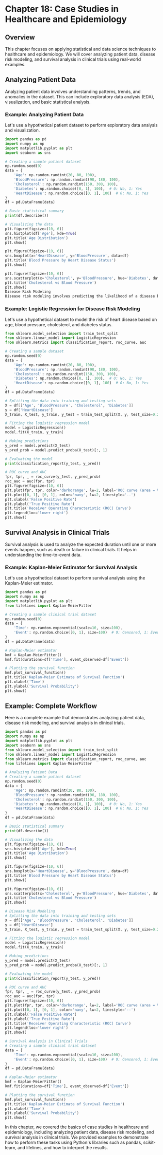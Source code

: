 # Chapter 18: Case Studies in Healthcare and Epidemiology

## Overview
This chapter focuses on applying statistical and data science techniques to healthcare and epidemiology. We will cover analyzing patient data, disease risk modeling, and survival analysis in clinical trials using real-world examples.

## Analyzing Patient Data
Analyzing patient data involves understanding patterns, trends, and anomalies in the dataset. This can include exploratory data analysis (EDA), visualization, and basic statistical analysis.

### Example: Analyzing Patient Data
Let's use a hypothetical patient dataset to perform exploratory data analysis and visualization.

```python
import pandas as pd
import numpy as np
import matplotlib.pyplot as plt
import seaborn as sns

# Creating a sample patient dataset
np.random.seed(0)
data = {
    'Age': np.random.randint(20, 80, 100),
    'BloodPressure': np.random.randint(90, 180, 100),
    'Cholesterol': np.random.randint(150, 300, 100),
    'Diabetes': np.random.choice([0, 1], 100),  # 0: No, 1: Yes
    'HeartDisease': np.random.choice([0, 1], 100)  # 0: No, 1: Yes
}
df = pd.DataFrame(data)

# Basic statistical summary
print(df.describe())

# Visualizing the data
plt.figure(figsize=(10, 6))
sns.histplot(df['Age'], kde=True)
plt.title('Age Distribution')
plt.show()

plt.figure(figsize=(10, 6))
sns.boxplot(x='HeartDisease', y='BloodPressure', data=df)
plt.title('Blood Pressure by Heart Disease Status')
plt.show()

plt.figure(figsize=(10, 6))
sns.scatterplot(x='Cholesterol', y='BloodPressure', hue='Diabetes', data=df)
plt.title('Cholesterol vs Blood Pressure')
plt.show()
Disease Risk Modeling
Disease risk modeling involves predicting the likelihood of a disease based on various risk factors using statistical and machine learning models.
```

### Example: Logistic Regression for Disease Risk Modeling
Let's use a hypothetical dataset to model the risk of heart disease based on age, blood pressure, cholesterol, and diabetes status.

```python
from sklearn.model_selection import train_test_split
from sklearn.linear_model import LogisticRegression
from sklearn.metrics import classification_report, roc_curve, auc

# Creating a sample dataset
np.random.seed(0)
data = {
    'Age': np.random.randint(20, 80, 100),
    'BloodPressure': np.random.randint(90, 180, 100),
    'Cholesterol': np.random.randint(150, 300, 100),
    'Diabetes': np.random.choice([0, 1], 100),  # 0: No, 1: Yes
    'HeartDisease': np.random.choice([0, 1], 100)  # 0: No, 1: Yes
}
df = pd.DataFrame(data)

# Splitting the data into training and testing sets
X = df[['Age', 'BloodPressure', 'Cholesterol', 'Diabetes']]
y = df['HeartDisease']
X_train, X_test, y_train, y_test = train_test_split(X, y, test_size=0.2, random_state=0)

# Fitting the logistic regression model
model = LogisticRegression()
model.fit(X_train, y_train)

# Making predictions
y_pred = model.predict(X_test)
y_pred_prob = model.predict_proba(X_test)[:, 1]

# Evaluating the model
print(classification_report(y_test, y_pred))

# ROC curve and AUC
fpr, tpr, _ = roc_curve(y_test, y_pred_prob)
roc_auc = auc(fpr, tpr)
plt.figure(figsize=(10, 6))
plt.plot(fpr, tpr, color='darkorange', lw=2, label='ROC curve (area = %0.2f)' % roc_auc)
plt.plot([0, 1], [0, 1], color='navy', lw=2, linestyle='--')
plt.xlabel('False Positive Rate')
plt.ylabel('True Positive Rate')
plt.title('Receiver Operating Characteristic (ROC) Curve')
plt.legend(loc='lower right')
plt.show()
```

## Survival Analysis in Clinical Trials
Survival analysis is used to analyze the expected duration until one or more events happen, such as death or failure in clinical trials. It helps in understanding the time-to-event data.

### Example: Kaplan-Meier Estimator for Survival Analysis
Let's use a hypothetical dataset to perform survival analysis using the Kaplan-Meier estimator.

```python
import pandas as pd
import numpy as np
import matplotlib.pyplot as plt
from lifelines import Kaplan-MeierFitter

# Creating a sample clinical trial dataset
np.random.seed(0)
data = {
    'Time': np.random.exponential(scale=10, size=100),
    'Event': np.random.choice([0, 1], size=100)  # 0: Censored, 1: Event
}
df = pd.DataFrame(data)

# Kaplan-Meier estimator
kmf = Kaplan-MeierFitter()
kmf.fit(durations=df['Time'], event_observed=df['Event'])

# Plotting the survival function
kmf.plot_survival_function()
plt.title('Kaplan-Meier Estimate of Survival Function')
plt.xlabel('Time')
plt.ylabel('Survival Probability')
plt.show()
```

## Example: Complete Workflow
Here is a complete example that demonstrates analyzing patient data, disease risk modeling, and survival analysis in clinical trials.

```python
import pandas as pd
import numpy as np
import matplotlib.pyplot as plt
import seaborn as sns
from sklearn.model_selection import train_test_split
from sklearn.linear_model import LogisticRegression
from sklearn.metrics import classification_report, roc_curve, auc
from lifelines import Kaplan-MeierFitter

# Analyzing Patient Data
# Creating a sample patient dataset
np.random.seed(0)
data = {
    'Age': np.random.randint(20, 80, 100),
    'BloodPressure': np.random.randint(90, 180, 100),
    'Cholesterol': np.random.randint(150, 300, 100),
    'Diabetes': np.random.choice([0, 1], 100),  # 0: No, 1: Yes
    'HeartDisease': np.random.choice([0, 1], 100)  # 0: No, 1: Yes
}
df = pd.DataFrame(data)

# Basic statistical summary
print(df.describe())

# Visualizing the data
plt.figure(figsize=(10, 6))
sns.histplot(df['Age'], kde=True)
plt.title('Age Distribution')
plt.show()

plt.figure(figsize=(10, 6))
sns.boxplot(x='HeartDisease', y='BloodPressure', data=df)
plt.title('Blood Pressure by Heart Disease Status')
plt.show()

plt.figure(figsize=(10, 6))
sns.scatterplot(x='Cholesterol', y='BloodPressure', hue='Diabetes', data=df)
plt.title('Cholesterol vs Blood Pressure')
plt.show()

# Disease Risk Modeling
# Splitting the data into training and testing sets
X = df[['Age', 'BloodPressure', 'Cholesterol', 'Diabetes']]
y = df['HeartDisease']
X_train, X_test, y_train, y_test = train_test_split(X, y, test_size=0.2, random_state=0)

# Fitting the logistic regression model
model = LogisticRegression()
model.fit(X_train, y_train)

# Making predictions
y_pred = model.predict(X_test)
y_pred_prob = model.predict_proba(X_test)[:, 1]

# Evaluating the model
print(classification_report(y_test, y_pred))

# ROC curve and AUC
fpr, tpr, _ = roc_curve(y_test, y_pred_prob)
roc_auc = auc(fpr, tpr)
plt.figure(figsize=(10, 6))
plt.plot(fpr, tpr, color='darkorange', lw=2, label='ROC curve (area = %0.2f)' % roc_auc)
plt.plot([0, 1], [0, 1], color='navy', lw=2, linestyle='--')
plt.xlabel('False Positive Rate')
plt.ylabel('True Positive Rate')
plt.title('Receiver Operating Characteristic (ROC) Curve')
plt.legend(loc='lower right')
plt.show()

# Survival Analysis in Clinical Trials
# Creating a sample clinical trial dataset
data = {
    'Time': np.random.exponential(scale=10, size=100),
    'Event': np.random.choice([0, 1], size=100)  # 0: Censored, 1: Event
}
df = pd.DataFrame(data)

# Kaplan-Meier estimator
kmf = Kaplan-MeierFitter()
kmf.fit(durations=df['Time'], event_observed=df['Event'])

# Plotting the survival function
kmf.plot_survival_function()
plt.title('Kaplan-Meier Estimate of Survival Function')
plt.xlabel('Time')
plt.ylabel('Survival Probability')
plt.show()
```

In this chapter, we covered the basics of case studies in healthcare and epidemiology, including analyzing patient data, disease risk modeling, and survival analysis in clinical trials. We provided examples to demonstrate how to perform these tasks using Python's libraries such as pandas, scikit-learn, and lifelines, and how to interpret the results.
